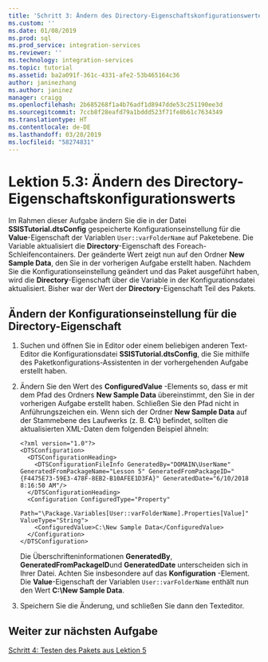 ```yaml
---
title: 'Schritt 3: Ändern des Directory-Eigenschaftskonfigurationswertes | Microsoft-Dokumentation'
ms.custom: ''
ms.date: 01/08/2019
ms.prod: sql
ms.prod_service: integration-services
ms.reviewer: ''
ms.technology: integration-services
ms.topic: tutorial
ms.assetid: ba2a091f-361c-4331-afe2-53b465164c36
author: janinezhang
ms.author: janinez
manager: craigg
ms.openlocfilehash: 2b685268f1a4b76adf1d8947dde53c251190ee3d
ms.sourcegitcommit: 7ccb8f28eafd79a1bddd523f71fe8b61c7634349
ms.translationtype: HT
ms.contentlocale: de-DE
ms.lasthandoff: 03/20/2019
ms.locfileid: "58274831"
---
```

# <a name="lesson-5-3-modify-the-directory-property-configuration-value"></a>Lektion 5.3: Ändern des Directory-Eigenschaftskonfigurationswerts

Im Rahmen dieser Aufgabe ändern Sie die in der Datei **SSISTutorial.dtsConfig** gespeicherte Konfigurationseinstellung für die **Value**-Eigenschaft der Variablen `User::varFolderName` auf Paketebene. Die Variable aktualisiert die **Directory**-Eigenschaft des Foreach-Schleifencontainers. Der geänderte Wert zeigt nun auf den Ordner **New Sample Data**, den Sie in der vorherigen Aufgabe erstellt haben. Nachdem Sie die Konfigurationseinstellung geändert und das Paket ausgeführt haben, wird die **Directory**-Eigenschaft über die Variable in der Konfigurationsdatei aktualisiert. Bisher war der Wert der **Directory**-Eigenschaft Teil des Pakets.  
  
## <a name="modify-the-configuration-setting-of-the-directory-property"></a>Ändern der Konfigurationseinstellung für die Directory-Eigenschaft  
  
1.  Suchen und öffnen Sie in Editor oder einem beliebigen anderen Text-Editor die Konfigurationsdatei **SSISTutorial.dtsConfig**, die Sie mithilfe des Paketkonfigurations-Assistenten in der vorhergehenden Aufgabe erstellt haben.  
  
2.  Ändern Sie den Wert des **ConfiguredValue** -Elements so, dass er mit dem Pfad des Ordners **New Sample Data** übereinstimmt, den Sie in der vorherigen Aufgabe erstellt haben. Schließen Sie den Pfad nicht in Anführungszeichen ein. Wenn sich der Ordner **New Sample Data** auf der Stammebene des Laufwerks (z. B. **C:\\**) befindet, sollten die aktualisierten XML-Daten dem folgenden Beispiel ähneln:  
  
    ```
    <?xml version="1.0"?>
    <DTSConfiguration>
      <DTSConfigurationHeading>
        <DTSConfigurationFileInfo GeneratedBy="DOMAIN\UserName" GeneratedFromPackageName="Lesson 5" GeneratedFromPackageID="{F4475E73-59E3-478F-8EB2-B10AFEE1D3FA}" GeneratedDate="6/10/2018 8:16:50 AM"/>
      </DTSConfigurationHeading>
      <Configuration ConfiguredType="Property" 
          Path="\Package.Variables[User::varFolderName].Properties[Value]" ValueType="String">
        <ConfiguredValue>C:\New Sample Data</ConfiguredValue>
      </Configuration>
    </DTSConfiguration>  
    ```

    Die Überschrifteninformationen **GeneratedBy**, **GeneratedFromPackageID**und **GeneratedDate** unterscheiden sich in Ihrer Datei. Achten Sie insbesondere auf das **Konfiguration** -Element. Die **Value**-Eigenschaft der Variablen `User::varFolderName` enthält nun den Wert **C:\New Sample Data**.  
  
3.  Speichern Sie die Änderung, und schließen Sie dann den Texteditor.  
  
## <a name="go-to-next-task"></a>Weiter zur nächsten Aufgabe  
[Schritt 4: Testen des Pakets aus Lektion 5](../integration-services/lesson-5-4-testing-the-lesson-5-tutorial-package.md)  
  
  
  
